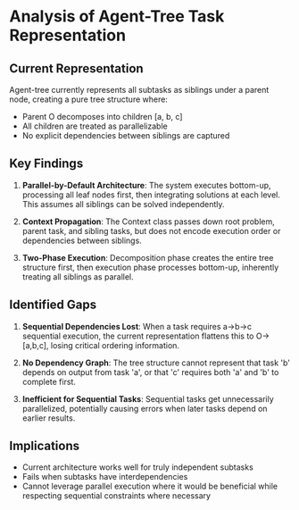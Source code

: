 # Analysis of Agent-Tree Task Representation

## Current Representation

Agent-tree currently represents all subtasks as siblings under a parent node, creating a pure tree structure where:
- Parent O decomposes into children [a, b, c]
- All children are treated as parallelizable
- No explicit dependencies between siblings are captured

## Key Findings

1. **Parallel-by-Default Architecture**: The system executes bottom-up, processing all leaf nodes first, then integrating solutions at each level. This assumes all siblings can be solved independently.

2. **Context Propagation**: The Context class passes down root problem, parent task, and sibling tasks, but does not encode execution order or dependencies between siblings.

3. **Two-Phase Execution**: Decomposition phase creates the entire tree structure first, then execution phase processes bottom-up, inherently treating all siblings as parallel.

## Identified Gaps

1. **Sequential Dependencies Lost**: When a task requires a->b->c sequential execution, the current representation flattens this to O->[a,b,c], losing critical ordering information.

2. **No Dependency Graph**: The tree structure cannot represent that task 'b' depends on output from task 'a', or that 'c' requires both 'a' and 'b' to complete first.

3. **Inefficient for Sequential Tasks**: Sequential tasks get unnecessarily parallelized, potentially causing errors when later tasks depend on earlier results.

## Implications

- Current architecture works well for truly independent subtasks
- Fails when subtasks have interdependencies
- Cannot leverage parallel execution where it would be beneficial while respecting sequential constraints where necessary